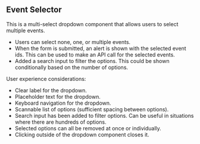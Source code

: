 ## Event Selector

This is a multi-select dropdown component that allows users to select multiple events.

* Users can select none, one, or multiple events.
* When the form is submitted, an alert is shown with the selected event ids. This can be used to make an API call for the selected events.
* Added a search input to filter the options. This could be shown conditionally based on the number of options.

User experience considerations:
* Clear label for the dropdown.
* Placeholder text for the dropdown.
* Keyboard navigation for the dropdown.
* Scannable list of options (sufficient spacing between options).
* Search input has been added to filter options. Can be useful in situations where there are hundreds of options.
* Selected options can all be removed at once or individually.
* Clicking outside of the dropdown component closes it.
